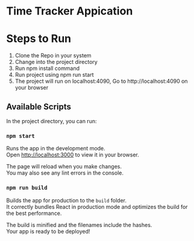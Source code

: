 # Time Tracker Appication

# Steps to Run

1.  Clone the Repo in your system
2.  Change into the project directory
3.  Run npm install command
4.  Run project using npm run start
5.  The project will run on localhost:4090, Go to http://localhost:4090 on your browser

## Available Scripts

In the project directory, you can run:

### `npm start`

Runs the app in the development mode.\
Open [http://localhost:3000](http://localhost:3000) to view it in your browser.

The page will reload when you make changes.\
You may also see any lint errors in the console.

### `npm run build`

Builds the app for production to the `build` folder.\
It correctly bundles React in production mode and optimizes the build for the best performance.

The build is minified and the filenames include the hashes.\
Your app is ready to be deployed!
